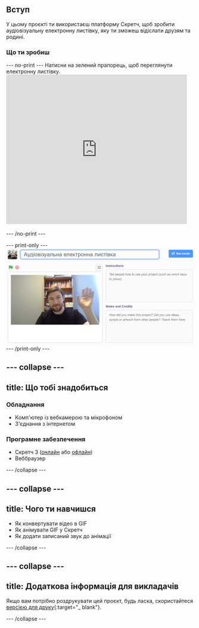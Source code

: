 ## Вступ

У цьому проєкті ти використаєш платформу Скретч, щоб зробити аудіовізуальну електронну листівку, яку ти зможеш відіслати друзям та родині.

### Що ти зробиш

--- no-print --- Натисни на зелений прапорець, щоб переглянути електронну листівку. <iframe src="https://scratch.mit.edu/projects/419313682/embed" allowtransparency="true" width="485" height="402" frameborder="0" scrolling="no" allowfullscreen mark="crwd-mark"></iframe>

--- /no-print ---

--- print-only --- ![Complete project](images/showcase_static.png) --- /print-only ---

--- collapse ---
---
title: Що тобі знадобиться
---
### Обладнання

- Комп'ютер із вебкамерою та мікрофоном
- З'єднання з інтернетом

### Програмне забезпечення

- Скретч 3 ([онлайн](http://rpf.io/scratchon) або [офлайн](http://rpf.io/scratchoff))
- Веббраузер

--- /collapse ---

--- collapse ---
---
title: Чого ти навчишся
---

- Як конвертувати відео в GIF
- Як анімувати GIF у Скретч
- Як додати записаний звук до анімації

--- /collapse ---

--- collapse ---
---
title: Додаткова інформація для викладачів
---

Якщо вам потрібно роздрукувати цей проєкт, будь ласка, скористайтеся [версією для друку](https://projects.raspberrypi.org/en/projects/av-e-card/print){:target="_ blank"}.

--- /collapse ---

